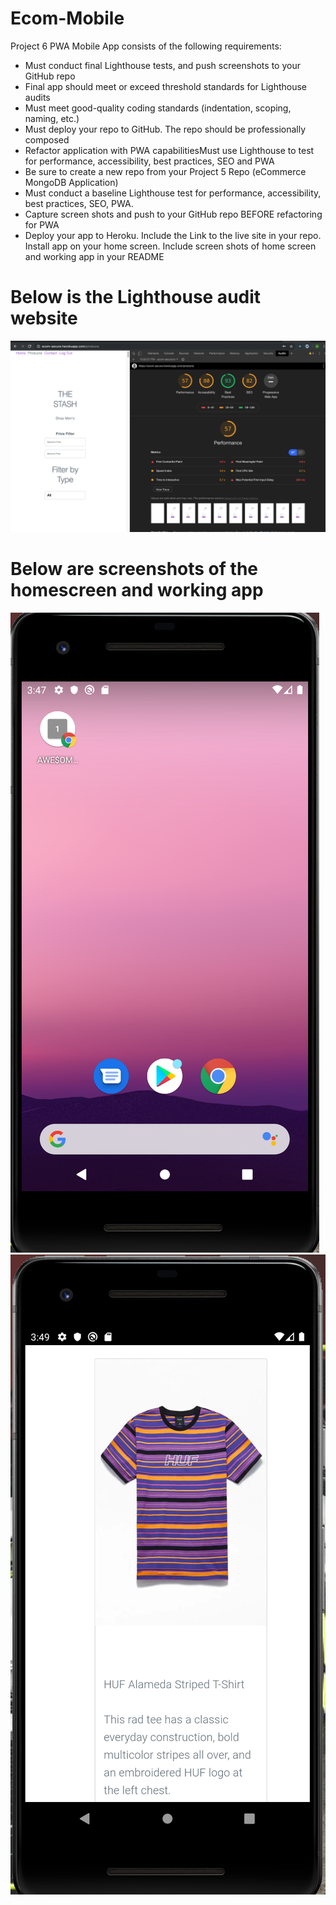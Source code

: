 # Ecom-Mobile
Project 6 PWA Mobile App consists of the following requirements:

- Must conduct final Lighthouse tests, and push screenshots to your GitHub repo
- Final app should meet or exceed threshold standards for Lighthouse audits
- Must meet good-quality coding standards (indentation, scoping, naming, etc.)
- Must deploy your repo to GitHub. The repo should be professionally composed
- Refactor application with PWA capabilitiesMust use Lighthouse to test for performance, accessibility, best practices, SEO and PWA
- Be sure to create a new repo from your Project 5 Repo (eCommerce MongoDB Application)
- Must conduct a baseline Lighthouse test for performance, accessibility, best practices, SEO, PWA. 
- Capture screen shots and push to your GitHub repo BEFORE refactoring for PWA
- Deploy your app to Heroku. Include the Link to the live site in your repo. Install app on your home screen. Include screen shots of home screen and working app in your README

# Below is the Lighthouse audit website 
![alt text](pwa.png)

# Below are screenshots of the homescreen and working app
![alt text](homescreen.png)
![alt text](productpage.png)
